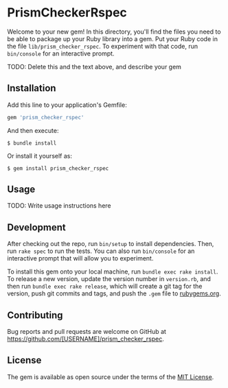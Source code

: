 # PrismCheckerRspec

Welcome to your new gem! In this directory, you'll find the files you need to be able to package up your Ruby library into a gem. Put your Ruby code in the file `lib/prism_checker_rspec`. To experiment with that code, run `bin/console` for an interactive prompt.

TODO: Delete this and the text above, and describe your gem

## Installation

Add this line to your application's Gemfile:

```ruby
gem 'prism_checker_rspec'
```

And then execute:

    $ bundle install

Or install it yourself as:

    $ gem install prism_checker_rspec

## Usage

TODO: Write usage instructions here

## Development

After checking out the repo, run `bin/setup` to install dependencies. Then, run `rake spec` to run the tests. You can also run `bin/console` for an interactive prompt that will allow you to experiment.

To install this gem onto your local machine, run `bundle exec rake install`. To release a new version, update the version number in `version.rb`, and then run `bundle exec rake release`, which will create a git tag for the version, push git commits and tags, and push the `.gem` file to [rubygems.org](https://rubygems.org).

## Contributing

Bug reports and pull requests are welcome on GitHub at https://github.com/[USERNAME]/prism_checker_rspec.


## License

The gem is available as open source under the terms of the [MIT License](https://opensource.org/licenses/MIT).
